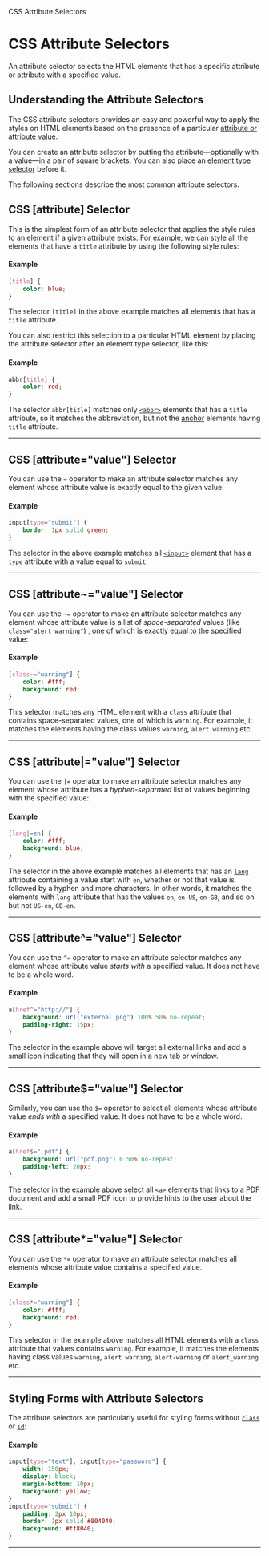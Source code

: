 CSS Attribute Selectors

# CSS Attribute Selectors

An attribute selector selects the HTML elements that has a specific attribute or attribute with a specified value.

## Understanding the Attribute Selectors

The CSS attribute selectors provides an easy and powerful way to apply the styles on HTML elements based on the presence of a particular [attribute or attribute value](https://www.tutorialrepublic.com/css-tutorial/../html-tutorial/html-attributes.php).

You can create an attribute selector by putting the attribute—optionally with a value—in a pair of square brackets. You can also place an [element type selector](https://www.tutorialrepublic.com/css-tutorial/css-selectors.php) before it.

The following sections describe the most common attribute selectors.

## CSS \[attribute\] Selector

This is the simplest form of an attribute selector that applies the style rules to an element if a given attribute exists. For example, we can style all the elements that have a `title` attribute by using the following style rules:

#### Example

```css
[title] {
    color: blue;
}
```

The selector `[title]` in the above example matches all elements that has a `title` attribute.

You can also restrict this selection to a particular HTML element by placing the attribute selector after an element type selector, like this:

#### Example

```css
abbr[title] {
    color: red;
}
```

The selector `abbr[title]` matches only [`<abbr>`](https://www.tutorialrepublic.com/css-tutorial/../html-reference/html-abbr-tag.php) elements that has a `title` attribute, so it matches the abbreviation, but not the [anchor](https://www.tutorialrepublic.com/css-tutorial/../html-reference/html-a-tag.php) elements having `title` attribute.

* * *

## CSS \[attribute="value"\] Selector

You can use the `=` operator to make an attribute selector matches any element whose attribute value is exactly equal to the given value:

#### Example

```css
input[type="submit"] {
    border: 1px solid green;
}
```

The selector in the above example matches all [`<input>`](https://www.tutorialrepublic.com/css-tutorial/../html-reference/html-input-tag.php) element that has a `type` attribute with a value equal to `submit`.

* * *

## CSS \[attribute~="value"\] Selector

You can use the `~=` operator to make an attribute selector matches any element whose attribute value is a list of _space-separated_ values (like `class="alert warning"`) , one of which is exactly equal to the specified value:

#### Example

```css
[class~="warning"] {
    color: #fff;
    background: red;
}
```

This selector matches any HTML element with a `class` attribute that contains space-separated values, one of which is `warning`. For example, it matches the elements having the class values `warning`, `alert warning` etc.

* * *

## CSS \[attribute|="value"\] Selector

You can use the `|=` operator to make an attribute selector matches any element whose attribute has a _hyphen-separated_ list of values beginning with the specified value:

#### Example

```css
[lang|=en] {
    color: #fff;
    background: blue;
}
```

The selector in the above example matches all elements that has an [`lang`](https://www.tutorialrepublic.com/css-tutorial/../html-reference/html-common-attributes.php) attribute containing a value start with `en`, whether or not that value is followed by a hyphen and more characters. In other words, it matches the elements with `lang` attribute that has the values `en`, `en-US`, `en-GB`, and so on but not `US-en`, `GB-en`.

* * *

## CSS \[attribute^="value"\] Selector

You can use the `^=` operator to make an attribute selector matches any element whose attribute value _starts with_ a specified value. It does not have to be a whole word.

#### Example

```css
a[href^="http://"] {
    background: url("external.png") 100% 50% no-repeat;
    padding-right: 15px;
}
```

The selector in the example above will target all external links and add a small icon indicating that they will open in a new tab or window.

* * *

## CSS \[attribute$="value"\] Selector

Similarly, you can use the `$=` operator to select all elements whose attribute value _ends with_ a specified value. It does not have to be a whole word.

#### Example

```css
a[href$=".pdf"] {
    background: url("pdf.png") 0 50% no-repeat;
    padding-left: 20px;
}
```

The selector in the example above select all [`<a>`](https://www.tutorialrepublic.com/css-tutorial/../html-reference/html-a-tag.php) elements that links to a PDF document and add a small PDF icon to provide hints to the user about the link.

* * *

## CSS \[attribute*="value"\] Selector

You can use the `*=` operator to make an attribute selector matches all elements whose attribute value contains a specified value.

#### Example

```css
[class*="warning"] {
    color: #fff;
    background: red;
}
```

This selector in the example above matches all HTML elements with a `class` attribute that values contains `warning`. For example, it matches the elements having class values `warning`, `alert warning`, `alert-warning` or `alert_warning` etc.

* * *

## Styling Forms with Attribute Selectors

The attribute selectors are particularly useful for styling forms without [`class`](https://www.tutorialrepublic.com/css-tutorial/../html-reference/html-common-attributes.php) or [`id`](https://www.tutorialrepublic.com/css-tutorial/../html-reference/html-common-attributes.php):

#### Example

```css
input[type="text"], input[type="password"] {
    width: 150px;
    display: block;
    margin-bottom: 10px;
    background: yellow;
}
input[type="submit"] {
    padding: 2px 10px;
    border: 1px solid #804040;
    background: #ff8040;
}
```
* * *